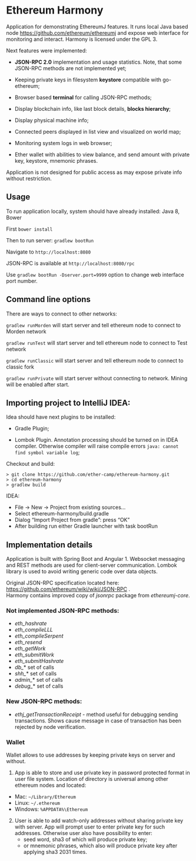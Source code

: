 # Ethereum Harmony

Application for demonstrating EthereumJ features. It runs local Java based node https://github.com/ethereum/ethereumj and expose web interface for monitoring and interact. Harmony is licensed under the GPL 3.
 
 
Next features were implemented:

 * **JSON-RPC 2.0** implementation and usage statistics. Note, that some JSON-RPC methods are not implemented yet;
 
 * Keeping private keys in filesystem **keystore** compatible with go-ethereum;
 
 * Browser based **terminal** for calling JSON-RPC methods;
 
 * Display blockchain info, like last block details, **blocks hierarchy**;  
 
 * Display physical machine info;
  
 * Connected peers displayed in list view and visualized on world map;
 
 * Monitoring system logs in web browser;
 
 * Ether wallet with abilities to view balance, and send amount with private key, keystore, mnemonic phrases.

Application is not designed for public access as may expose private info without restriction.

## Usage

To run application locally, system should have already installed: Java 8, Bower

First `bower install`

Then to run server: `gradlew bootRun`

Navigate to `http://localhost:8080`

JSON-RPC is available at `http://localhost:8080/rpc`

Use `gradlew bootRun -Dserver.port=9999` option to change web interface port number.

## Command line options

There are ways to connect to other networks:

`gradlew runMorden` will start server and tell ethereum node to connect to Morden network

`gradlew runTest` will start server and tell ethereum node to connect to Test network

`gradlew runClassic` will start server and tell ethereum node to connect to classic fork

`gradlew runPrivate` will start server without connecting to network. Mining will be enabled after start.

## Importing project to IntelliJ IDEA: 

Idea should have next plugins to be installed:
 
 - Gradle Plugin;
 
 - Lombok Plugin. Annotation processing should be turned on in IDEA compiler. Otherwise compiler will raise compile errors `java: cannot find symbol variable log`;

Checkout and build:

```
> git clone https://github.com/ether-camp/ethereum-harmony.git
> cd ethereum-harmony
> gradlew build
```

IDEA: 

* File -> New -> Project from existing sources…
* Select ethereum-harmony/build.gradle
* Dialog “Import Project from gradle”: press “OK”
* After building run either Gradle launcher with task bootRun 


## Implementation details

Application is built with Spring Boot and Angular 1. Websocket messaging and REST methods are used for client-server communication.
Lombok library is used to avoid writing generic code over data objects.
 
Original JSON-RPC specification located here: https://github.com/ethereum/wiki/wiki/JSON-RPC .   
Harmony contains improved copy of *jsonrpc* package from *ethereumj-core*.   
 
### Not implemented JSON-RPC methods:
  - *eth_hashrate*
  - *eth_compileLLL*
  - *eth_compileSerpent*
  - *eth_resend*
  - *eth_getWork*
  - *eth_submitWork*
  - *eth_submitHashrate*
  - *db_** set of calls
  - *shh_** set of calls
  - *admin_** set of calls
  - *debug_** set of calls
  
### New JSON-RPC methods:
 - *ethj_getTransactionReceipt* - method useful for debugging sending transactions. Shows cause message in case of transaction has been rejected by node verification.
 
### Wallet

Wallet allows to use addresses by keeping private keys on server and without.

1. App is able to store and use private key in password protected format in user file system. 
Location of directory is universal among other ethereum nodes and located:
 *   Mac: `~/Library/Ethereum`
 *   Linux: `~/.ethereum`
 *   Windows: `%APPDATA%\Ethereum`

2. User is able to add watch-only addresses without sharing private key with server.
App will prompt user to enter private key for such addresses. Otherwise user also have possibility to enter:
    - seed word, sha3 of which will produce private key;
    - or mnemonic phrases, which also will produce private key after applying sha3 2031 times.



